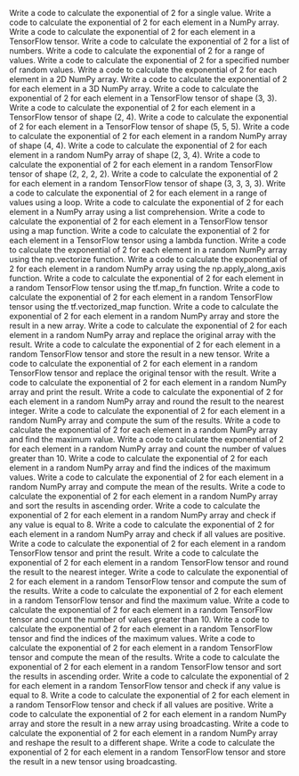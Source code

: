 Write a code to calculate the exponential of 2 for a single value.
Write a code to calculate the exponential of 2 for each element in a NumPy array.
Write a code to calculate the exponential of 2 for each element in a TensorFlow tensor.
Write a code to calculate the exponential of 2 for a list of numbers.
Write a code to calculate the exponential of 2 for a range of values.
Write a code to calculate the exponential of 2 for a specified number of random values.
Write a code to calculate the exponential of 2 for each element in a 2D NumPy array.
Write a code to calculate the exponential of 2 for each element in a 3D NumPy array.
Write a code to calculate the exponential of 2 for each element in a TensorFlow tensor of shape (3, 3).
Write a code to calculate the exponential of 2 for each element in a TensorFlow tensor of shape (2, 4).
Write a code to calculate the exponential of 2 for each element in a TensorFlow tensor of shape (5, 5, 5).
Write a code to calculate the exponential of 2 for each element in a random NumPy array of shape (4, 4).
Write a code to calculate the exponential of 2 for each element in a random NumPy array of shape (2, 3, 4).
Write a code to calculate the exponential of 2 for each element in a random TensorFlow tensor of shape (2, 2, 2, 2).
Write a code to calculate the exponential of 2 for each element in a random TensorFlow tensor of shape (3, 3, 3, 3).
Write a code to calculate the exponential of 2 for each element in a range of values using a loop.
Write a code to calculate the exponential of 2 for each element in a NumPy array using a list comprehension.
Write a code to calculate the exponential of 2 for each element in a TensorFlow tensor using a map function.
Write a code to calculate the exponential of 2 for each element in a TensorFlow tensor using a lambda function.
Write a code to calculate the exponential of 2 for each element in a random NumPy array using the np.vectorize function.
Write a code to calculate the exponential of 2 for each element in a random NumPy array using the np.apply_along_axis function.
Write a code to calculate the exponential of 2 for each element in a random TensorFlow tensor using the tf.map_fn function.
Write a code to calculate the exponential of 2 for each element in a random TensorFlow tensor using the tf.vectorized_map function.
Write a code to calculate the exponential of 2 for each element in a random NumPy array and store the result in a new array.
Write a code to calculate the exponential of 2 for each element in a random NumPy array and replace the original array with the result.
Write a code to calculate the exponential of 2 for each element in a random TensorFlow tensor and store the result in a new tensor.
Write a code to calculate the exponential of 2 for each element in a random TensorFlow tensor and replace the original tensor with the result.
Write a code to calculate the exponential of 2 for each element in a random NumPy array and print the result.
Write a code to calculate the exponential of 2 for each element in a random NumPy array and round the result to the nearest integer.
Write a code to calculate the exponential of 2 for each element in a random NumPy array and compute the sum of the results.
Write a code to calculate the exponential of 2 for each element in a random NumPy array and find the maximum value.
Write a code to calculate the exponential of 2 for each element in a random NumPy array and count the number of values greater than 10.
Write a code to calculate the exponential of 2 for each element in a random NumPy array and find the indices of the maximum values.
Write a code to calculate the exponential of 2 for each element in a random NumPy array and compute the mean of the results.
Write a code to calculate the exponential of 2 for each element in a random NumPy array and sort the results in ascending order.
Write a code to calculate the exponential of 2 for each element in a random NumPy array and check if any value is equal to 8.
Write a code to calculate the exponential of 2 for each element in a random NumPy array and check if all values are positive.
Write a code to calculate the exponential of 2 for each element in a random TensorFlow tensor and print the result.
Write a code to calculate the exponential of 2 for each element in a random TensorFlow tensor and round the result to the nearest integer.
Write a code to calculate the exponential of 2 for each element in a random TensorFlow tensor and compute the sum of the results.
Write a code to calculate the exponential of 2 for each element in a random TensorFlow tensor and find the maximum value.
Write a code to calculate the exponential of 2 for each element in a random TensorFlow tensor and count the number of values greater than 10.
Write a code to calculate the exponential of 2 for each element in a random TensorFlow tensor and find the indices of the maximum values.
Write a code to calculate the exponential of 2 for each element in a random TensorFlow tensor and compute the mean of the results.
Write a code to calculate the exponential of 2 for each element in a random TensorFlow tensor and sort the results in ascending order.
Write a code to calculate the exponential of 2 for each element in a random TensorFlow tensor and check if any value is equal to 8.
Write a code to calculate the exponential of 2 for each element in a random TensorFlow tensor and check if all values are positive.
Write a code to calculate the exponential of 2 for each element in a random NumPy array and store the result in a new array using broadcasting.
Write a code to calculate the exponential of 2 for each element in a random NumPy array and reshape the result to a different shape.
Write a code to calculate the exponential of 2 for each element in a random TensorFlow tensor and store the result in a new tensor using broadcasting.